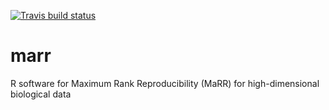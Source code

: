 [![Travis build status](https://travis-ci.com/Ghoshlab/marr.svg?branch=master)](https://travis-ci.com/Ghoshlab/marr)

# marr
R software for Maximum Rank Reproducibility (MaRR) for high-dimensional biological data
